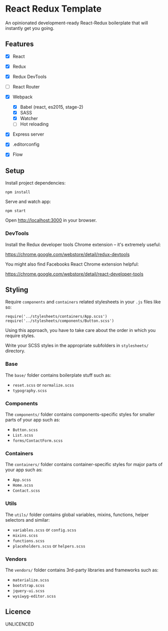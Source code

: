 # React Redux Template

An opinionated development-ready React-Redux boilerplate that will instantly get you going.

## Features
* [x] React
* [x] Redux
* [x] Redux DevTools
* [ ] React Router
* [x] Webpack
  * [x] Babel (react, es2015, stage-2)
  * [x] SASS
  * [x] Watcher
  * [ ] Hot reloading
* [x] Express server
* [x] .editorconfig
* [x] Flow


## Setup
Install project dependencies:
```
npm install
```

Serve and watch app:
```
npm start
```

Open [http://localhost:3000](http://localhost:3000) in your browser.

### DevTools

Install the Redux developer tools Chrome extension – it's extremely useful:

https://chrome.google.com/webstore/detail/redux-devtools

You might also find Facebooks React Chrome extension helpful:

https://chrome.google.com/webstore/detail/react-developer-tools


## Styling
Require `components` and `containers` related stylesheets in your `.js` files like so:

```es6
require('../stylesheets/containers/App.scss')
require('../stylesheets/components/Button.scss')
```
Using this approach, you have to take care about the order in which you require styles.

Write your SCSS styles in the appropriate subfolders in `stylesheets/` directory.

### Base
The `base/` folder contains boilerplate stuff such as:
* `reset.scss` or `normalize.scss`
* `typography.scss`

### Components
The `components/` folder contains components-specific styles for smaller parts of your app such as:
* `Button.scss`
* `List.scss`
* `forms/ContactForm.scss`

### Containers
The `containers/` folder contains container-specific styles for major parts of your app such as:
* `App.scss`
* `Home.scss`
* `Contact.scss`

### Utils
The `utils/` folder contains global variables, mixins, functions, helper selectors and similar:
* `variables.scss` or `config.scss`
* `mixins.scss`
* `functions.scss`
* `placeholders.scss` or `helpers.scss`

### Vendors
The `vendors/` folder contains 3rd-party libraries and frameworks such as:
* `materialize.scss`
* `bootstrap.scss`
* `jquery-ui.scss`
* `wysiwyg-editor.scss`


## Licence

UNLICENCED
